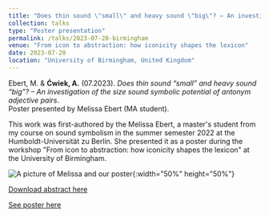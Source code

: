 ```yaml
---
title: "Does thin sound \"small\" and heavy sound \"big\"? – An investigation of the size sound symbolic potential of antonym adjective pairs"
collection: talks
type: "Poster presentation"
permalink: /talks/2023-07-20-birmingham
venue: "From icon to abstraction: how iconicity shapes the lexicon"
date: 2023-07-20
location: "University of Birmingham, United Kingdom"
---
```


Ebert, M. & <b>Ćwiek, A.</b> (07.2023). <i>Does thin sound “small” and heavy sound “big”? – An investigation of the size sound symbolic potential of antonym adjective pairs</i>.<br>
Poster presented by Melissa Ebert (MA student).

This work was first-authored by the Melissa Ebert, a master's student from my course on sound symbolism in the summer semester 2022 at the Humboldt-Universität zu Berlin. She presented it as a poster during the workshop "From icon to abstraction: how iconicity shapes the lexicon" at the University of Birmingham.

![A picture of Melissa and our poster](http://olacwiek.github.io/images/melissa.JPG){:width="50%" height="50%"}

[Download abstract here](http://olacwiek.github.io/files/Ebert_Cwiek.pdf)

[See poster here](http://dx.doi.org/10.13140/RG.2.2.26916.04486)
